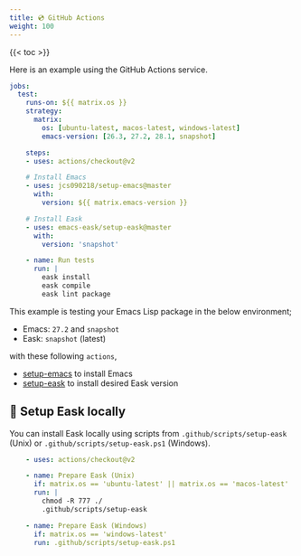 ```yaml
---
title: 💿 GitHub Actions
weight: 100
---
```


{{< toc >}}

Here is an example using the GitHub Actions service.

```yml
jobs:
  test:
    runs-on: ${{ matrix.os }}
    strategy:
      matrix:
        os: [ubuntu-latest, macos-latest, windows-latest]
        emacs-version: [26.3, 27.2, 28.1, snapshot]

    steps:
    - uses: actions/checkout@v2

    # Install Emacs
    - uses: jcs090218/setup-emacs@master
      with:
        version: ${{ matrix.emacs-version }}

    # Install Eask
    - uses: emacs-eask/setup-eask@master
      with:
        version: 'snapshot'

    - name: Run tests
      run: |
        eask install
        eask compile
        eask lint package
```

This example is testing your Emacs Lisp package in the below environment;

* Emacs: `27.2` and `snapshot`
* Eask: `snapshot` (latest)

with these following `actions`,

* [setup-emacs](https://github.com/jcs090218/setup-emacs) to install Emacs
* [setup-eask](https://github.com/emacs-eask/setup-eask) to install desired Eask version

## 💾 Setup Eask locally

You can install Eask locally using scripts from `.github/scripts/setup-eask` (Unix)
or `.github/scripts/setup-eask.ps1` (Windows).

```yml
    - uses: actions/checkout@v2

    - name: Prepare Eask (Unix)
      if: matrix.os == 'ubuntu-latest' || matrix.os == 'macos-latest'
      run: |
        chmod -R 777 ./
        .github/scripts/setup-eask

    - name: Prepare Eask (Windows)
      if: matrix.os == 'windows-latest'
      run: .github/scripts/setup-eask.ps1
```
